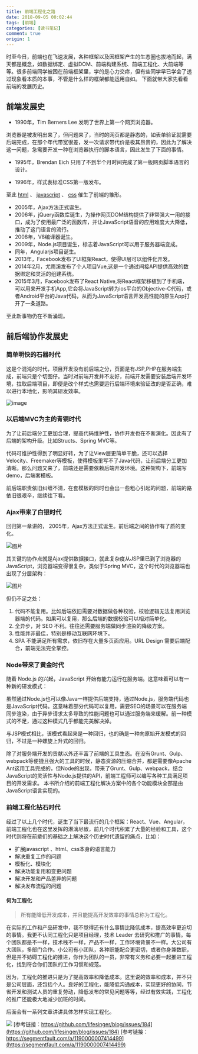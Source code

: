 ```yaml
---
title: 前端工程化之路
date: 2018-09-05 00:02:44
tags: [前端]
categories: [读书笔记]
comment: true
origin: 1
---
```


时至今日，前端也在飞速发展，各种框架以及因框架产生的生态圈也拔地而起，满天都是概念，如数据绑定、虚拟DOM、前端构建系统、前端工程化、大前端等等。很多前端同学被困在前端框架里，学的是心力交瘁，但有些同学早已学会了透过现象看本质的本事，不管是什么样的框架都能运用自如。
下面就带大家先看看前端的发展历史。

## 前端发展史
* 1990年，Tim Berners Lee 发明了世界上第一个网页浏览器。

浏览器是被发明出来了，但问题来了，当时的网页都是静态的，如表单验证就需要后端完成，在那个年代带宽很差，发一次请求带代价是极其昂贵的，因此为了解决这一问题，急需要开发一种在浏览器执行的脚本语言，因此发生了下面的事情。

* 1995年，Brendan Eich 只用了不到半个月时间完成了第一版网页脚本语言的设计。

* 1996年，样式表标准CSS第一版发布。

至此 [html](http://www.runoob.com/html/html-tutorial.html) 、 [javascript](http://www.runoob.com/js/js-tutorial.html) 、 [css](http://www.runoob.com/css/css-tutorial.html) 催生了前端的雏形。

* 2005年，Ajax方法正式诞生。
* 2006年，jQuery函数库诞生，为操作网页DOM结构提供了非常强大一用的接口，成为了使用最广泛的函数库，并让JavaScript语音的应用难度大大降低，推动了这门语言的流行。
* 2008年，V8编译器诞生。
* 2009年，Node.js项目诞生，标志着JavaScript可以用于服务器端变成。
* 同年，Angularjs项目诞生。
* 2013年，Facebook发布了UI框架React，使得UI层可以组件化开发。
* 2014年2月，尤雨溪发布了个人项目Vue,这是一个通过间接API提供高效的数据绑定和灵活的组建系统。
* 2015年3月，Facebook发布了React Native,将React框架移植到了手机端，可以用来开发手机App,它会将JavaScript转为ios平台的Objective-C代码，或者Android平台的Java代码，从而为JavaScript语言开发高性能的原生App打开了一条道路。

至此新事物仍在不断涌现。

## 前后端协作发展史

### 简单明快的石器时代

这是个混沌的时代，项目开发没有前后端之分，页面是有JSP,PHP在服务端生成，前端只是个切图仔。当时对前端开发并不友好，前端开发需要安装后端开发环境，拉取后端项目，即便是改个样式也需要运行后端环境来验证改的是否正确，难以进行本地化，影响其研发效率。

![image](http://cdn.rnode.me/images/20180905/img1.jpg)

### 以后端MVC为主的青铜时代

为了让前后端分工更加合理，提高代码维护性，协作开发也在不断演化。因此有了后端的架构升级。比如Structs、Spring MVC等。

代码可维护性得到了明显好转，为了让View层更简单干脆，还可以选择Velocity、Freemaker等模板，使得模板里写不了Java代码，让前后端分工更加清晰。那么问题又来了，前端还是需要依赖后端开发环境。这种架构下，前端写demo，后端套模板。

前后端职责依旧纠缠不清，在套模板的同时也会出一些粗心引起的问题，前端的路依旧很艰辛，继续往下看。

### Ajax带来了白银时代

回归第一章讲的， 2005年，Ajax方法正式诞生。前后端之间的协作有了质的变化。

![图片](http://cdn.rnode.me/images/20180905/img2.jpeg)

其关键的协作点就是Ajax提供数据接口，就此复杂度从JSP里已到了浏览器的JavaScript，浏览器端变得很复杂，类似于Spring MVC，这个时代的浏览器端也出现了分层架构：

![图片](http://cdn.rnode.me/images/20180905/img3.jpeg)

但仍不足之处：

1. 代码不能复用。比如后端依旧需要对数据做各种校验，校验逻辑无法复用浏览器端的代码。如果可以复用，那么后端的数据校验可以相对简单化。
2. 全异步，对 SEO 不利。往往还需要服务端做同步渲染的降级方案。
3. 性能并非最佳，特别是移动互联网环境下。
4. SPA 不能满足所有需求，依旧存在大量多页面应用。URL Design 需要后端配合，前端无法完全掌控。


### Node带来了黄金时代

随着 Node.js 的兴起，JavaScript 开始有能力运行在服务端。这意味着可以有一种新的研发模式：

虽然通过Node.js也可以像Java一样提供后端支持，通过Node.js，服务端代码也是JavaScript代码。这意味着部分代码可以复用，需要SEO的场景可以在服务端同步渲染，由于异步请求太多导致的性能问题也可以通过服务端来缓解。前一种模式的不足，通过这种模式几乎都能完美解决掉。

与JSP模式相比，该模式看起来是一种回归，也的确是一种向原始开发模式的回归，不过是一种螺旋上升式的回归。

除了对服务端开发的贡献以外还丰富了前端的工具生态。在没有Grunt、Gulp、webpack等便捷且强大的工具的时候，静态资源的压缩合并，都是需要像Apache Ant这用工具完成的，但Node的出现，带来了Grunt、Gulp、webpack，结合JavaScript的灵活性与Node.js提供的API，前端工程师可以编写各种工具满足项目的开发需求。 本书所介绍的前端工程化解决方案中的各个功能模块全部是由JavaScript语言实现的。

### 前端工程化钻石时代

经过了以上几个时代，诞生了当下最流行的几个框架：React、Vue、Angular，前端工程化也在这里发挥的淋漓尽致，前几个时代积累了大量的经验和工具，这个时代则将在前辈们的基础之上解决这个历史时代遗留的痛点，比如：


* 扩展javascript 、html、css本身的语言能力
* 解决重复工作的问题
* 模板化、模块化
* 解决功能复用和变更问题
* 解决开发和产品差异的问题
* 解决发布流程的问题

#### 何为工程化

> 所有能降低开发成本，并且能提高开发效率的事情总称为工程化。

在实际的工作和产品研发中，我不觉得还有什么事情比降低成本，提高效率更迫切的事情。我更不认同工程化只是项目经理，技术 Leader 去研究和推广的事情。每个团队都是不一样，技术栈不一样，产品不一样，工作环境背景不一样。大公司有大团队，多部门合作。小公司有小团队，各种职能配合更密切，或者你身兼数职，但是并不妨碍工程化的推进，你作为团队的一员，非常有义务和必要一起推进工程化，找到符合你们团队的工作习惯和规范。

因为，工程化的推进只是为了提高效率和降低成本。这里说的效率和成本，并不只是公司层面，还包括个人。良好的工程化，能降低沟通成本，实现更好的协同，节省开发和测试人员的重复劳动，降低发布的常见问题等等，经过有效实践，工程化的推广还能极大地减少加班的时间。

后面会有一系列文章讲讲具体怎样实现工程化。


![](http://cdn.rnode.me/images/my-qrcode.png)
[参考链接：https://github.com/lifesinger/blog/issues/184](https://github.com/lifesinger/blog/issues/184)
[参考链接：https://segmentfault.com/a/1190000007414499](https://segmentfault.com/a/1190000007414499)
